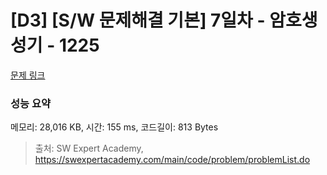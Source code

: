 # [D3] [S/W 문제해결 기본] 7일차 - 암호생성기 - 1225 

[문제 링크](https://swexpertacademy.com/main/code/problem/problemDetail.do?contestProbId=AV14uWl6AF0CFAYD) 

### 성능 요약

메모리: 28,016 KB, 시간: 155 ms, 코드길이: 813 Bytes



> 출처: SW Expert Academy, https://swexpertacademy.com/main/code/problem/problemList.do